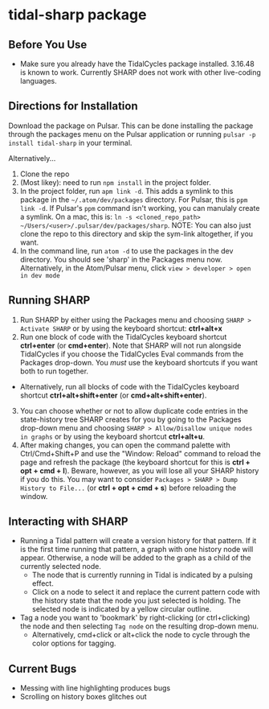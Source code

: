 # tidal-sharp package

## Before You Use
* Make sure you already have the TidalCycles package installed. 3.16.48 is known to work. Currently SHARP does not work with other live-coding languages.

## Directions for Installation

Download the package on Pulsar. This can be done installing the package through the packages menu on the Pulsar application or running `pulsar -p install tidal-sharp` in your terminal.

Alternatively...

1. Clone the repo
1. (Most likey): need to run `npm install` in the project folder.
1. In the project folder, run `apm link -d`. This adds a symlink to this package
  in the `~/.atom/dev/packages` directory.
  For Pulsar, this is `ppm link -d`. If Pulsar's `ppm` command isn't working, you can
  manulaly create a symlink. On a mac, this is: `ln -s <cloned_repo_path> ~/Users/<user>/.pulsar/dev/packages/sharp`.
  NOTE: You can also just clone the repo to this directory and skip the sym-link altogether, if you want.
1. In the command line, run `atom -d` to use the packages in the dev directory.
   You should see 'sharp' in the Packages menu now.
   Alternatively, in the Atom/Pulsar menu, click `view > developer > open in dev mode`

## Running SHARP
1. Run SHARP by either using the Packages menu and choosing `SHARP > Activate SHARP` or by using the keyboard shortcut: __ctrl+alt+x__
2. Run one block of code with the TidalCycles keyboard shortcut __ctrl+enter__ (or __cmd+enter__). Note that SHARP will not run alongside TidalCycles if you choose the TidalCycles Eval commands from the Packages drop-down. You *must* use the keyboard shortcuts if you want both to run together.
* Alternatively, run all blocks of code with the TidalCycles keyboard shortcut __ctrl+alt+shift+enter__ (or __cmd+alt+shift+enter__).
3. You can choose whether or not to allow duplicate code entries in the state-history tree SHARP creates for you by going to the Packages drop-down menu and choosing `SHARP > Allow/Disallow unique nodes in graphs` or by using the keyboard shortcut __ctrl+alt+u__.
4. After making changes, you can open the command palette with Ctrl/Cmd+Shift+P
   and use the "Window: Reload" command to reload the page and refresh the
   package (the keyboard shortcut for this is __ctrl + opt + cmd + l__).
   Beware, however, as you will lose all your SHARP history if you do this.
   You may want to consider `Packages > SHARP > Dump History to File...` (or __ctrl + opt + cmd + s__) before reloading the window.

## Interacting with SHARP
* Running a Tidal pattern will create a version history for that pattern. If it is the first time running that pattern, a graph with one history node will appear. Otherwise, a node will be added to the graph as a child of the currently selected node.
  * The node that is currently running in Tidal is indicated by a pulsing effect.
  * Click on a node to select it and replace the current pattern code with the history state that the node you just selected is holding. The selected node is indicated by a yellow circular outline.
* Tag a node you want to 'bookmark' by right-clicking (or ctrl+clicking) the node and then selecting `Tag node` on the resulting drop-down menu.
  * Alternatively, cmd+click or alt+click the node to cycle through the color options for tagging.

## Current Bugs
* Messing with line highlighting produces bugs
* Scrolling on history boxes glitches out
